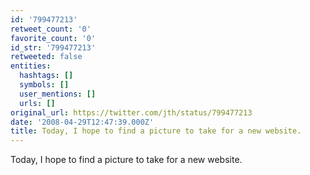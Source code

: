 ```yaml
---
id: '799477213'
retweet_count: '0'
favorite_count: '0'
id_str: '799477213'
retweeted: false
entities:
  hashtags: []
  symbols: []
  user_mentions: []
  urls: []
original_url: https://twitter.com/jth/status/799477213
date: '2008-04-29T12:47:39.000Z'
title: Today, I hope to find a picture to take for a new website.
---
```


Today, I hope to find a picture to take for a new website.